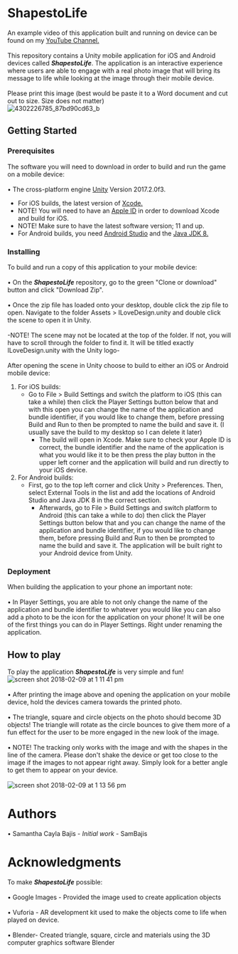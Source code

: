 # ShapestoLife
An example video of this application built and running on device can be found on my [YouTube Channel.](https://www.youtube.com/watch?v=V_CQ3XSHMOA&t=4s "YouTube")
<br />
<br /> This repository contains a Unity mobile application for iOS and Android devices called **_ShapestoLife_**. The application is an interactive experience where users are able to engage with a real photo image that will bring its message to life while looking at the image through their mobile device.
<br />
<br /> Please print this image (best would be paste it to a Word document and cut out to size. Size does not matter)
<br />![4302226785_87bd90cd63_b](https://user-images.githubusercontent.com/35173600/39189204-ad26bee2-479f-11e8-9204-46a51d27aa72.jpg)

## Getting Started

### Prerequisites
The software you will need to download in order to build and run the game on a mobile device:
<br /> 
<br /> • The cross-platform engine [Unity](https://unity3d.com/unity/qa/patch-releases/2017.1.0p4 "Unity 3D download") Version 2017.2.0f3.
<br />
- For iOS builds, the latest version of [Xcode.](https://developer.apple.com/download/ "Xcode 9.3 Beta")
- NOTE! You will need to have an [Apple ID](https://appleid.apple.com/account#!&page=create "Developer Account") in order to download Xcode and build for iOS.
- NOTE! Make sure to have the latest software version; 11 and up.
- For Android builds, you need [Android Studio](https://developer.android.com/studio/index.html "Android Studio download") and the [Java JDK 8.](http://www.oracle.com/technetwork/java/javase/downloads/jdk8-downloads-2133151.html "JDK download")

### Installing
To build and run a copy of this application to your mobile device:
<br />
<br /> • On the **_ShapestoLife_** repository, go to the green "Clone or download" button and click "Download Zip".
<br />
<br /> • Once the zip file has loaded onto your desktop, double click the zip file to open. Navigate to the folder Assets > ILoveDesign.unity and double click the scene to open it in Unity.
<br />
<br /> -NOTE! The scene may not be located at the top of the folder. If not, you will have to scroll through the folder to find it. It will be titled exactly ILoveDesign.unity with the Unity logo-
<br />
<br /> After opening the scene in Unity choose to build to either an iOS or Android mobile device:
<br />
1. For iOS builds:
   - Go to File > Build Settings and switch the platform to iOS (this can take a while) then click the Player Settings button below that and with this open you can change the name of the application and bundle identifier, if you would like to change them, before pressing Build and Run to then be prompted to name the build and save it. (I usually save the build to my desktop so I can delete it later) 
     - The build will open in Xcode. Make sure to check your Apple ID is correct, the bundle identifier and the name of the application is what you would like it to be then press the play button in the upper left corner and the application will build and run directly to your iOS device.
2. For Android builds:
   - First, go to the top left corner and click Unity > Preferences. Then, select External Tools in the list and add the locations of Android Studio and Java JDK 8 in the correct section.
     - Afterwards, go to File > Build Settings and switch platform to Android (this can take a while to do) then click the Player Settings button below that and you can change the name of the application and bundle identifier, if you would like to change them, before pressing Build and Run to then be prompted to name the build and save it. The application will be built right to your Android device from Unity. 

### Deployment
When building the application to your phone an important note:
<br />
<br /> • In Player Settings, you are able to not only change the name of the application and bundle identifier to whatever you would like you can also add a photo to be the icon for the application on your phone! It will be one of the first things you can do in Player Settings. Right under renaming the application.

## How to play
To play the application **_ShapestoLife_** is very simple and fun!
![screen shot 2018-02-09 at 1 11 41 pm](https://user-images.githubusercontent.com/35173600/36042722-d2b82748-0d9a-11e8-9879-879e8527206b.png)
<br />
<br /> • After printing the image above and opening the application on your mobile device, hold the devices camera towards the printed photo. 
<br />
<br /> • The triangle, square and circle objects on the photo should become 3D objects! The triangle will rotate as the circle bounces to give them more of a fun effect for the user to be more engaged in the new look of the image.
<br />
<br /> • NOTE! The tracking only works with the image and with the shapes in the line of the camera. Please don't shake the device or get too close to the image if the images to not appear right away. Simply look for a better angle to get them to appear on your device.
<br />
<br /> ![screen shot 2018-02-09 at 1 13 56 pm](https://user-images.githubusercontent.com/35173600/36042827-288861f6-0d9b-11e8-8c95-74611514adb0.png)

# Authors
• Samantha Cayla Bajis - _Initial work_ - SamBajis

# Acknowledgments
To make **_ShapestoLife_** possible:
<br /> 
<br /> • Google Images - Provided the image used to create application objects
<br /> 
<br /> • Vuforia - AR development kit used to make the objects come to life when played on device.
<br /> 
<br /> • Blender- Created triangle, square, circle and materials using the 3D computer graphics software Blender
